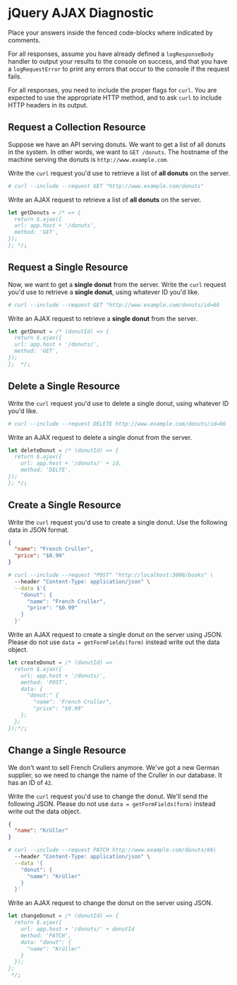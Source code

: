 # jQuery AJAX Diagnostic

Place your answers inside the fenced code-blocks where indicated by comments.

For all responses,  assume you have already defined a `logResponseBody` handler
to output your results to the console on success, and that you have a
`logRequestError` to print any errors that occur to the console if the request
fails.

For all responses, you need to include the proper flags for `curl`. You are
expected to use the appropriate HTTP method, and to ask `curl` to include HTTP
headers in its output.

## Request a Collection Resource

Suppose we have an API serving donuts. We want to get a list of all donuts in
the system. In other words, we want to `GET /donuts`. The hostname of the
machine serving the donuts is `http://www.example.com`.

Write the `curl` request you'd use to retrieve a list of **all donuts** on the
server.

```sh
# curl --include --request GET "http://www.example.com/donuts"
```

Write an AJAX request to retrieve a list of **all donuts** on the server.

```js
let getDonuts = /* => {
  return $.ajax({
  url: app.host + '/donuts',
  method: 'GET',
});
}; */;
```

## Request a Single Resource

Now, we want to get a **single donut** from the server. Write the `curl` request
you'd use to retrieve a **single donut**, using whatever ID you'd like.

```sh
# curl --include --request GET "http://www.example.com/donuts/id=66
```

Write an AJAX request to retrieve a **single donut** from the server.

```js
let getDonut = /* (donutId) => {
  return $.ajax({
  url: app.host + '/donuts/',
  method: 'GET',
});
};  */;
```

## Delete a Single Resource

Write the `curl` request you'd use to delete a single donut, using whatever
ID you'd like.

```sh
# curl --include --request DELETE http://www.example.com/donuts/id=66
```

Write an AJAX request to delete a single donut from the server.

```js
let deleteDonut = /* (donutId) => {
  return $.ajax({
    url: app.host + '/donuts/' + id,
    method: 'DELTE',
});
}; */;
```

## Create a Single Resource

Write the `curl` request you'd use to create a single donut. Use the following
data in JSON format.

```json
{
  "name": "French Cruller",
  "price": "$0.99"
}
```

```sh
# curl --include --request "POST" "http://localhost:3000/books" \
  --header "Content-Type: application/json" \
  --data $'{
    "donut": {
      "name": "French Cruller",
      "price": "$0.99"
    }
  }'
```

Write an AJAX request to create a single donut on the server using JSON. Please
do not use `data = getFormFields(form)` instead write out the data object.

```js
let createDonut = /* (donutId) =>
  return $.ajax({
    url: app.host + '/donuts/',
    method: 'POST',
    data: {
      "donut:" {
        "name": 'French Cruller",
        "price": "$0.99"
    };
  };
});*/;
```

## Change a Single Resource

We don't want to sell French Crullers anymore. We've got a new German supplier,
so we need to change the name of the Cruller in our database. It has an ID of
`42`.

Write the `curl` request you'd use to change the donut. We'll send the following
JSON. Please do not use `data = getFormFields(form)` instead write out the data
object.

```json
{
  "name": "Krüller"
}
```

```sh
# curl --include --request PATCH http://www.example.com/donuts/66\
  --header "Content-Type: application/json" \
  --data '{
    "donut": {
      "name": "Krüller"
    }
  }'
```

Write an AJAX request to change the donut on the server using JSON.

```js
let changeDonut = /* (donutId) => {
  return $.ajax({
    url: app.host + '/donuts/' + donutId
    method: 'PATCH',
    data: "donut": {
      "name": "Krüller"
    }
  });
};
 */;
```
